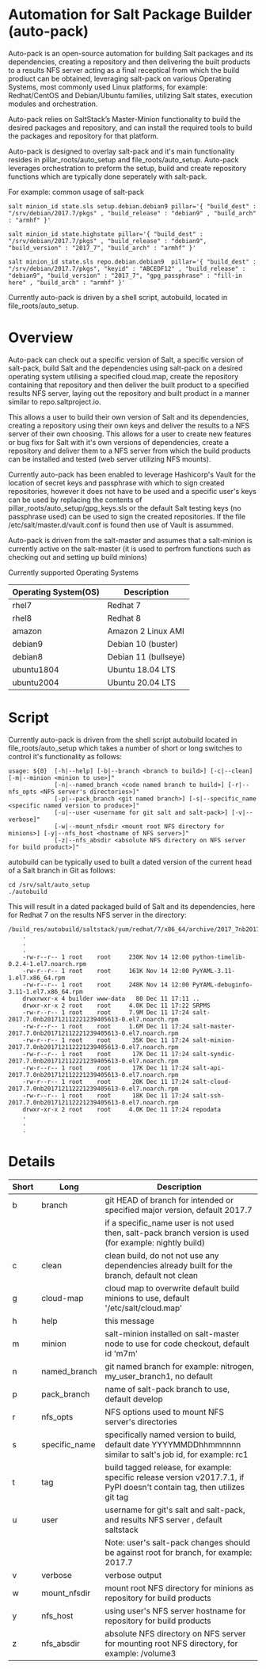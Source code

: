 # Automation for Salt Package Builder (auto-pack)

Auto-pack is an open-source automation for building Salt packages and its dependencies, creating a repository and then delivering the built products to a results NFS server acting as a final receptical from which the build prodiuct can be obtained, leveraging salt-pack on various Operating Systems, most commonly used Linux platforms, for example: Redhat/CentOS and Debian/Ubuntu families, utilizing Salt states, execution modules and orchestration.

Auto-pack relies on SaltStack’s Master-Minion functionality to build the desired packages and repository, and can install the required tools to build the packages and repository for that platform.

Auto-pack is designed to overlay salt-pack and it's main functionality resides in pillar_roots/auto_setup and file_roots/auto_setup.  Auto-pack leverages orchestration to preform the setup, build and create repository functions which are typically done seperately with salt-pack.

For example: common usage of salt-pack

    salt minion_id state.sls setup.debian.debian9 pillar='{ "build_dest" : "/srv/debian/2017.7/pkgs" , "build_release" : "debian9" , "build_arch" : "armhf" }'

    salt minion_id state.highstate pillar='{ "build_dest" : "/srv/debian/2017.7/pkgs" , "build_release" : "debian9", "build_version" : "2017_7", "build_arch" : "armhf" }'

    salt minion_id state.sls repo.debian.debian9  pillar='{ "build_dest" : "/srv/debian/2017.7/pkgs", "keyid" : "ABCEDF12" , "build_release" : "debian9", "build_version" : "2017_7", "gpg_passphrase" : "fill-in here" , "build_arch" : "armhf" }'


Currently auto-pack is driven by a shell script, autobuild, located in file_roots/auto_setup.


# Overview

Auto-pack can check out a specific version of Salt, a specific version of salt-pack, build Salt and the dependencies using salt-pack on a desired operating system utilising a specified cloud.map, create the repository containing that repository and then deliver the built product to a specified results NFS server, laying out the repository and built product in a manner similar to repo.saltproject.io.

This allows a user to build their own version of Salt and its dependencies, creating a repository using their own keys and deliver the results to a NFS server of their own choosing.  This allows for a user to create new features or bug fixs for Salt with it's own versions of dependencies, create a repository and deliver them to a NFS server from which the build products can be installed and tested (web server utilizing NFS mounts).

Currently auto-pack has been enabled to leverage Hashicorp's Vault for the location of secret keys and passphrase with which to sign created repositories, however it does not have to be used and a specific user's keys can be used by replacing the contents of pillar_roots/auto_setup/gpg_keys.sls or the default Salt testing keys (no passphrase used) can be used to sign the created repositories. If the file /etc/salt/master.d/vault.conf is found then use of Vault is assummed.

Auto-pack is driven from the salt-master and assumes that a salt-minion is currently active on the salt-master (it is used to perfrom functions such as checking out and setting up build minions)

Currently supported Operating Systems

| Operating System(OS) | Description          |
|----------------------|----------------------|
| rhel7                | Redhat 7             |
| rhel8                | Redhat 8             |
| amazon               | Amazon 2 Linux AMI   |
| debian9              | Debian 10 (buster)   |
| debian8              | Debian 11 (bullseye) |
| ubuntu1804           | Ubuntu 18.04 LTS     |
| ubuntu2004           | Ubuntu 20.04 LTS     |


# Script

Currently auto-pack is driven from the shell script autobuild located in file_roots/auto_setup which takes a number of short or long switches to control it's functionality as follows:

```
usage: ${0}  [-h|--help] [-b|--branch <branch to build>] [-c|--clean] [-m|--minion <minion to use>]"
             [-n|--named_branch <code named branch to build>] [-r|--nfs_opts <NFS server's directories>]"
             [-p|--pack_branch <git named branch>] [-s|--specific_name <specific named version to produce>]"
             [-u|--user <username for git salt and salt-pack>] [-v|--verbose]"
             [-w|--mount_nfsdir <mount root NFS directory for minions>] [-y|--nfs_host <hostname of NFS server>]"
             [-z|--nfs_absdir <absolute NFS directory on NFS server for build product>]"
```


autobuild can be typically used to built a dated version of the current head of a Salt branch in Git as follows:

    cd /srv/salt/auto_setup
    ./autobuild

This will result in a dated packaged build of Salt and its dependencies, here for Redhat 7 on the results NFS server in the directory:

    /build_res/autobuild/saltstack/yum/redhat/7/x86_64/archive/2017_7nb201712112221239405613
        .
        .
        .
        -rw-r--r-- 1 root    root     230K Nov 14 12:00 python-timelib-0.2.4-1.el7.noarch.rpm
        -rw-r--r-- 1 root    root     161K Nov 14 12:00 PyYAML-3.11-1.el7.x86_64.rpm
        -rw-r--r-- 1 root    root     248K Nov 14 12:00 PyYAML-debuginfo-3.11-1.el7.x86_64.rpm
        drwxrwxr-x 4 builder www-data   80 Dec 11 17:11 ..
        drwxr-xr-x 2 root    root     4.0K Dec 11 17:22 SRPMS
        -rw-r--r-- 1 root    root     7.9M Dec 11 17:24 salt-2017.7.0nb201712112221239405613-0.el7.noarch.rpm
        -rw-r--r-- 1 root    root     1.6M Dec 11 17:24 salt-master-2017.7.0nb201712112221239405613-0.el7.noarch.rpm
        -rw-r--r-- 1 root    root      35K Dec 11 17:24 salt-minion-2017.7.0nb201712112221239405613-0.el7.noarch.rpm
        -rw-r--r-- 1 root    root      17K Dec 11 17:24 salt-syndic-2017.7.0nb201712112221239405613-0.el7.noarch.rpm
        -rw-r--r-- 1 root    root      17K Dec 11 17:24 salt-api-2017.7.0nb201712112221239405613-0.el7.noarch.rpm
        -rw-r--r-- 1 root    root      20K Dec 11 17:24 salt-cloud-2017.7.0nb201712112221239405613-0.el7.noarch.rpm
        -rw-r--r-- 1 root    root      18K Dec 11 17:24 salt-ssh-2017.7.0nb201712112221239405613-0.el7.noarch.rpm
        drwxr-xr-x 2 root    root     4.0K Dec 11 17:24 repodata
        .
        .
        .


# Details

| Short | Long          | Description                                                                                                               |
|-------|---------------|---------------------------------------------------------------------------------------------------------------------------|
|   b   | branch        | git HEAD of branch for intended or specified major version, default 2017.7                                                |
|       |               | if a specific_name user is not used then, salt-pack branch version is used (for example: nightly build)                   |
|   c   | clean         | clean build, do not not use any dependencies already built for the branch, default not clean                              |
|   g   | cloud-map     | cloud map to overwrite default build minions to use, default '/etc/salt/cloud.map'                                        |
|   h   | help          | this message                                                                                                              |
|   m   | minion        | salt-minion installed on salt-master node to use for code checkout, default id 'm7m'                                      |
|   n   | named_branch  | git named branch for example: nitrogen, my_user_branch1, no default                                                       |
|   p   | pack_branch   | name of salt-pack branch to use, default develop                                                                          |
|   r   | nfs_opts      | NFS options used to mount NFS server's directories                                                                        |
|   s   | specific_name | specifically named version to build, default date YYYYMMDDhhmmnnnn similar to salt's job id, for example: rc1             |
|   t   | tag           | build tagged release, for example: specific release version v2017.7.1, if PyPI doesn't contain tag, then utilizes git tag |
|   u   | user          | username for git's salt and salt-pack, and results NFS server , default saltstack                                  |
|       |               | Note: user's salt-pack changes should be against root for branch, for example: 2017.7                                     |
|   v   | verbose       | verbose output                                                                                                            |
|   w   | mount_nfsdir  | mount root NFS directory for minions as repository for build products                                                     |
|   y   | nfs_host      | using user's NFS server hostname for repository for build products                                                        |
|   z   | nfs_absdir    |absolute NFS directory on NFS server for mounting root NFS directory, for example: /volume3                                |


